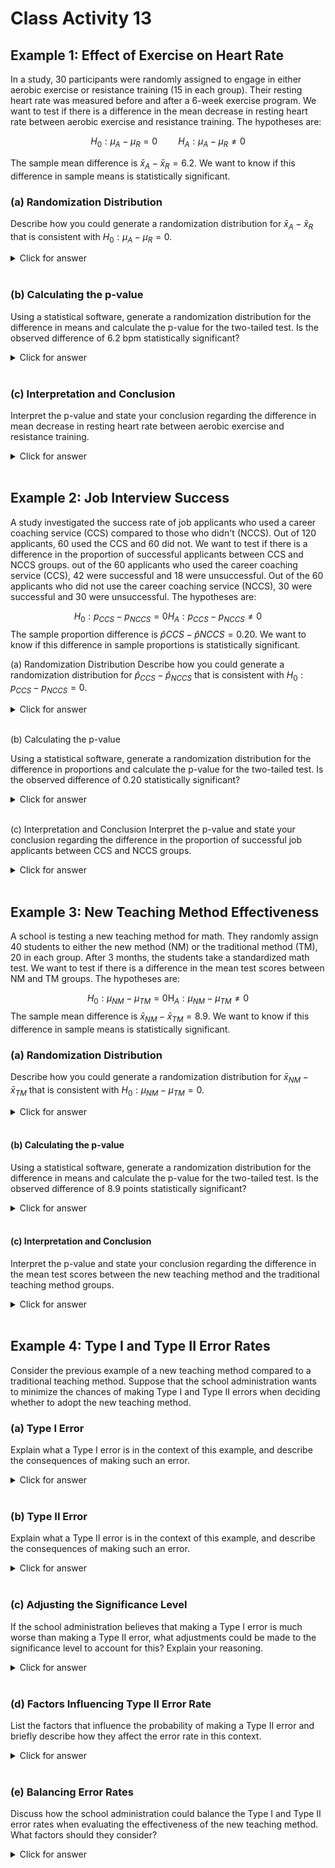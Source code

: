 # Class Activity 13

## Example 1: Effect of Exercise on Heart Rate

In a study, 30 participants were randomly assigned to engage in either aerobic exercise or resistance training (15 in each group). Their resting heart rate was measured before and after a 6-week exercise program. We want to test if there is a difference in the mean decrease in resting heart rate between aerobic exercise and resistance training. The hypotheses are:

$$H_0: \mu_A-\mu_R=0 \quad\quad H_A: \mu_A-\mu_R \neq 0$$

The sample mean difference is $\bar{x}_A - \bar{x}_R = 6.2$. We want to know if this difference in sample means is statistically significant.


### (a) Randomization Distribution

Describe how you could generate a randomization distribution for $\bar{x}_A - \bar{x}_R$ that is consistent with $H_0: \mu_A - \mu_R = 0$.

<details><summary><red>Click for answer</red></summary>
*Answer:* To generate a randomization distribution for the sample mean difference, we would randomly reassign the treatment (aerobic exercise or resistance training) to the study participants. Under the null hypothesis, the mean decrease in resting heart rate would be the same under either treatment. For each reassignment, we would compute the sample mean difference and plot it in the dotplot.

</details><br>

### (b) Calculating the p-value

Using a statistical software, generate a randomization distribution for the difference in means and calculate the p-value for the two-tailed test. Is the observed difference of 6.2 bpm statistically significant?

<details><summary><red>Click for answer</red></summary>
*Answer:* We can use the `permTest` function from the `CarletonStats` package to generate a randomization distribution for the difference in means and calculate the p-value for the two-tailed test. We can compare the p-value of $2e^{-4}$ to a chosen significance level (e.g., 0.05) to determine if the observed difference of 6.2 bpm is statistically significant. Since the p-value is less than the significance level, the observed difference is statistically significant.



```r
library(CarletonStats)
library(readr)
exercise <- read_csv("https://raw.githubusercontent.com/deepbas/statdatasets/main/exercise.csv")
permTest(Decrease_in_Resting_Heart_Rate~Group, data= exercise)
```

<img src="Class_Activity_13_files/figure-epub3/unnamed-chunk-1-1.png" width="100%" />

```

	** Permutation test **

 Permutation test with alternative: two.sided 
 Observed statistic
  Aerobic_Exercise :  9.2 	 Resistance_Training :  3 
 Observed difference: 6.2 

 Mean of permutation distribution: -0.00742 
 Standard error of permutation distribution: 1.18736 
 P-value:  2e-04 

	*-------------*
```




</details><br>

### (c) Interpretation and Conclusion

Interpret the p-value and state your conclusion regarding the difference in mean decrease in resting heart rate between aerobic exercise and resistance training.

<details><summary><red>Click for answer</red></summary>
*Answer:* Since the p-value is less than the significance level, it means that the observed difference of 6.2 bpm is highly unlikely to occur just by random chance under the null hypothesis. In this case, we would reject the null hypothesis and conclude that there is a statistically significant difference in the mean decrease in resting heart rate between aerobic exercise and resistance training.

</details><br>

## Example 2: Job Interview Success

A study investigated the success rate of job applicants who used a career coaching service (CCS) compared to those who didn't (NCCS). Out of 120 applicants, 60 used the CCS and 60 did not. We want to test if there is a difference in the proportion of successful applicants between CCS and NCCS groups. out of the 60 applicants who used the career coaching service (CCS), 42 were successful and 18 were unsuccessful. Out of the 60 applicants who did not use the career coaching service (NCCS), 30 were successful and 30 were unsuccessful. The hypotheses are:

$$H_0: p_{C C S}-p_{N C C S}=0 H_A: p_{C C S}-p_{N C C S} \neq 0$$
The sample proportion difference is $\hat{p}{CCS} - \hat{p}{NCCS} = 0.20$. We want to know if this difference in sample proportions is statistically significant.


(a) Randomization Distribution
Describe how you could generate a randomization distribution for $\hat{p}_{CCS} - \hat{p}_{NCCS}$ that is consistent with $H_0: p_{CCS} - p_{NCCS} = 0$.

<details><summary><red>Click for answer</red></summary>
*Answer:* To generate a randomization distribution for the sample proportion difference, we would randomly reassign the group (CCS or NCCS) to the job applicants. Under the null hypothesis, the proportion of successful applicants would be the same for both groups. For each reassignment, we would compute the sample proportion difference and plot it in the dotplot.

</details><br>

(b) Calculating the p-value

Using a statistical software, generate a randomization distribution for the difference in proportions and calculate the p-value for the two-tailed test. Is the observed difference of 0.20 statistically significant?

<details><summary><red>Click for answer</red></summary>
*Answer:* Using *Statkey* to generate a randomization distribution for the difference in proportions and observing the p-value for the two-tailed test, we can compare the p-value to a chosen significance level (e.g., 0.05) to determine if the observed difference of 0.20 is statistically significant. If the p-value is less than the significance level, the observed difference is statistically significant; otherwise, it is not. The p-value based on this randomization distribution under null hypothesis is $2 \times 0.018 = 0.036$. So, the observed difference of 0.020 is statistically significant.

<center>
<img src="data/teaching_methods.png" width="140%" height="120%"><br>
</center>

</details><br>

(c) Interpretation and Conclusion
Interpret the p-value and state your conclusion regarding the difference in the proportion of successful job applicants between CCS and NCCS groups.

<details><summary><red>Click for answer</red></summary>
*Answer:* Since the p-value is less than the significance level, it means that the observed difference of 0.20 would occur with low chance under the null hypothesis. In this case, we would reject the null hypothesis and conclude that there is a statistically significant difference in the proportion of successful job applicants between CCS and NCCS groups. 

</details><br>

## Example 3: New Teaching Method Effectiveness

A school is testing a new teaching method for math. They randomly assign 40 students to either the new method (NM) or the traditional method (TM), 20 in each group. After 3 months, the students take a standardized math test. We want to test if there is a difference in the mean test scores between NM and TM groups. The hypotheses are:


$$H_0: \mu_{N M}-\mu_{T M}=0 \mathrm{H}_A: \mu_{NM} - \mu_{TM} \neq 0$$
The sample mean difference is $\bar{x}_{NM} - \bar{x}_{TM} = 8.9$. We want to know if this difference in sample means is statistically significant.

### (a) Randomization Distribution

Describe how you could generate a randomization distribution for $\bar{x}_{NM} - \bar{x}_{TM}$ that is consistent with $H_0: \mu_{NM} - \mu_{TM} = 0$.

<details><summary><red>Click for answer</red></summary>
*Answer:* To generate a randomization distribution for the sample proportion difference, we would randomly reassign the teaching method (new or traditional) to the classes. Under the null hypothesis, the proportion of students passing would be the same under either teaching method. For each reassignment, we would compute the sample proportion difference and plot it in the dotplot.

</details><br>

#### (b) Calculating the p-value

Using a statistical software, generate a randomization distribution for the difference in means and calculate the p-value for the two-tailed test. Is the observed difference of 8.9 points statistically significant?

<details><summary><red>Click for answer</red></summary>
*Answer:* The p-value is the proportion of resamples that have a difference of 8.9 or above. Depending on the generated randomization distribution, the p-value is 0.0002. This means is interpreted in terms of how likely it is to observe a difference of 8.9 or greater under the null hypothesis, which is 0.02%.



```r
teaching <- read_csv("https://raw.githubusercontent.com/deepbas/statdatasets/main/teaching_method.csv")
permTest(Math_Test_Score~Group, data= teaching)
```

<img src="Class_Activity_13_files/figure-epub3/unnamed-chunk-2-1.png" width="100%" />

```

	** Permutation test **

 Permutation test with alternative: two.sided 
 Observed statistic
  New_Method :  91.05 	 Traditional_Method :  82.15 
 Observed difference: 8.9 

 Mean of permutation distribution: 0.00138 
 Standard error of permutation distribution: 1.72573 
 P-value:  2e-04 

	*-------------*
```

</details><br>

#### (c) Interpretation and Conclusion

Interpret the p-value and state your conclusion regarding the difference in the mean test scores between the new teaching method and the traditional teaching method groups.

<details><summary><red>Click for answer</red></summary>
*Answer:* Since the p-value is less than the chosen significance level (e.g., 0.05), the results are statistically significant, and we would reject the null hypothesis in favor of the alternative. This would indicate that there is evidence suggesting the new teaching method is more effective than the traditional method. 


</details><br>

## Example 4: Type I and Type II Error Rates

Consider the previous example of a new teaching method compared to a traditional teaching method. Suppose that the school administration wants to minimize the chances of making Type I and Type II errors when deciding whether to adopt the new teaching method.

### (a) Type I Error

Explain what a Type I error is in the context of this example, and describe the consequences of making such an error.

<details><summary><red>Click for answer</red></summary>
*Answer:* A Type I error occurs when we reject the null hypothesis when it's actually true. In this context, it means that we conclude the new teaching method is more effective than the traditional method when, in reality, there is no difference. The consequences of making a Type I error could include investing time and resources into a new teaching method that isn't actually more effective, leading to inefficient allocation of resources.

</details><br>

### (b) Type II Error

Explain what a Type II error is in the context of this example, and describe the consequences of making such an error.

<details><summary><red>Click for answer</red></summary>
*Answer:* A Type II error occurs when we fail to reject the null hypothesis when it's actually false. In this context, it means that we conclude that there is no difference between the new teaching method and the traditional method when, in reality, the new method is more effective. The consequences of making a Type II error could include missing out on the opportunity to improve students' learning outcomes by not adopting the more effective teaching method.

</details><br>

### (c) Adjusting the Significance Level

If the school administration believes that making a Type I error is much worse than making a Type II error, what adjustments could be made to the significance level to account for this? Explain your reasoning.

<details><summary><red>Click for answer</red></summary>
*Answer:* To decrease the chance of making a Type I error, the school administration could choose a smaller significance level, such as 0.01 instead of the typical 0.05. By using a smaller significance level, we require stronger evidence (smaller p-value) to reject the null hypothesis, thus reducing the probability of making a Type I error.

</details><br>

### (d) Factors Influencing Type II Error Rate

List the factors that influence the probability of making a Type II error and briefly describe how they affect the error rate in this context.

<details><summary><red>Click for answer</red></summary>
Answer: Factors that influence the probability of making a Type II error include:

*Effect size:* The true difference between the new teaching method and the traditional method. A larger effect size makes it easier to detect a difference, reducing the Type II error rate.

*Sample size:* The number of students involved in the study. A larger sample size increases the power of the test, making it more likely to detect a true difference and reducing the Type II error rate.

*Variability:* The amount of variation in the students' learning outcomes. Higher variability makes it more difficult to detect a true difference, increasing the Type II error rate.

*Significance level:* The chosen significance level (alpha) also affects the Type II error rate. A larger significance level (e.g., 0.10) decreases the Type II error rate but increases the Type I error rate.

</details><br>

### (e) Balancing Error Rates

Discuss how the school administration could balance the Type I and Type II error rates when evaluating the effectiveness of the new teaching method. What factors should they consider?

<details><summary><red>Click for answer</red></summary>
*Answer:* Balancing the Type I and Type II error rates involves considering the consequences of each type of error and the desired level of confidence in the results. The administration should weigh the risks and benefits of adopting a new teaching method versus maintaining the traditional method. They should also consider factors such as the cost and feasibility of implementing the new method, as well as the potential impact on student learning outcomes. Ultimately, the administration should choose a significance level and sample size that balance the risks associated with Type I and Type II errors while taking into account practical constraints and priorities.

</details><br>
